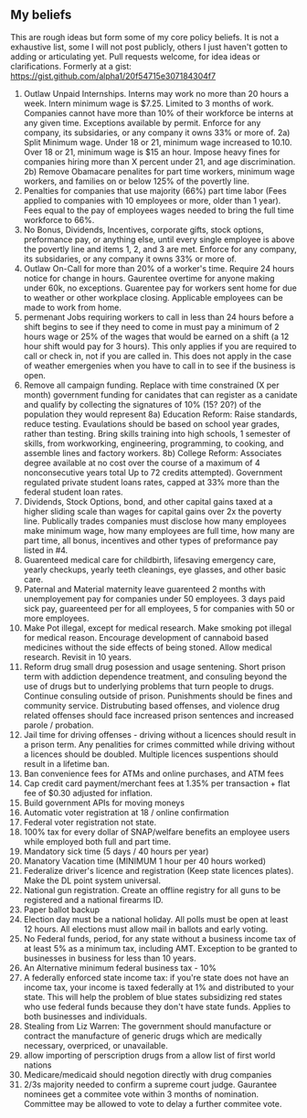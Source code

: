 ## My beliefs
This are rough ideas but form some of my core policy beliefs. It is not a exhaustive list, some I will not post publicly, others I just haven't gotten to adding or articulating yet.
Pull requests welcome, for idea ideas or clarifications. 
Formerly at a gist: https://gist.github.com/alpha1/20f54715e307184304f7
1) Outlaw Unpaid Internships. Interns may work no more than 20 hours a week. Intern minimum wage is $7.25. Limited to 3 months of work. Companies cannot have more than 10% of their workforce be interns at any given time. Exceptions available by permit.
Enforce for any company, its subsidaries, or any company it owns 33% or more of.
2a) Split Minimum wage. Under 18 or 21, minimum wage increased to 10.10. Over 18 or 21, minimum wage is $15 an hour. Impose heavy fines for companies hiring more than X percent under 21, and age discrimination.
2b) Remove Obamacare penalites for part time workers, minimum wage workers, and families on or below 125% of the povertly line.
3) Penalties for companies that use majority (66%) part time labor (Fees applied to companies with 10 employees or more, older than 1 year). Fees equal to the pay of employees wages needed to bring the full time workforce to 66%. 
4) No Bonus, Dividends, Incentives, corporate gifts, stock options, preformance pay, or anything else, until every single employee is above the povertly line and items 1, 2, and 3 are met. Enforce for any company, its subsidaries, or any company it owns 33% or more of.
5) Outlaw On-Call for more than 20% of a worker's time. Require 24 hours notice for change in hours. Gaurentee overtime for anyone making under 60k, no exceptions. Guarentee pay for workers sent home for due to weather or other workplace closing. Applicable employees can be made to work from home.
6) permenant Jobs requiring workers to call in less than 24 hours before a shift begins to see if they need to come in must pay a minimum of 2 hours wage or 25% of the wages that would be earned on a shift (a 12 hour shift would pay for 3 hours). This only applies if you are required to call or check in, not if you are called in. This does not apply in the case of weather emergenies when you have to call in to see if the business is open. 
7) Remove all campaign funding. Replace with time constrained (X per month) government funding for canidates that can register as a canidate and qualify by collecting the signatures of 10% (15? 20?) of the population they would represent
8a) Education Reform: Raise standards, reduce testing. Evaulations should be based on school year grades, rather than testing. Bring skills training into high schools, 1 semester of skills, from workworking, engineering, programming, to cooking, and assemble lines and factory workers. 
8b) College Reform: Associates degree available at no cost over the course of a maximum of 4 nonconsecutive years total Up to 72 credits attempted). Government regulated private student loans rates, capped at 33% more than the federal student loan rates.
9) Dividends, Stock Options, bond, and other capital gains taxed at a higher sliding scale than wages for capital gains over 2x the poverty line. Publically trades companies must disclose how many employees make minimum wage, how many employees are full time, how many are part time, all bonus, incentives and other types of preformance pay listed in #4.
10) Guarenteed medical care for childbirth, lifesaving emergency care, yearly checkups, yearly teeth cleanings, eye glasses, and other basic care.
11) Paternal and Material maternity leave guarenteed 2 months with unemployement pay for companies under 50 employees. 3 days paid sick pay, guareenteed per for all employees, 5 for companies with 50 or more employees. 
12) Make Pot illegal, except for medical research. Make smoking pot illegal for medical reason. Encourage development of cannaboid based medicines without the side effects of being stoned. Allow medical research. Revisit in 10 years.
13) Reform drug small drug posession and usage sentening. Short prison term with addiction dependence treatment, and consuling beyond the use of drugs but to underlying problems that turn people to drugs. Continue consuling outside of prison. Punishments should be fines and community service. Distrubuting based offenses, and violence drug related offenses should face increased prison sentences and increased parole / probation. 
14) Jail time for driving offenses - driving without a licences should result in a prison term. Any penalities for crimes committed while driving without a licences should be doubled. Multiple licences suspentions should result in a lifetime ban. 
15) Ban convenience fees for ATMs and online purchases, and ATM fees
16) Cap credit card payment/merchant fees at 1.35% per transaction + flat fee of $0.30 adjusted for inflation.
17) Build government APIs for moving moneys
18) Automatic voter registration at 18 / online confirmation
19) Federal voter registration not state.
20) 100% tax for every dollar of SNAP/welfare benefits an employee users while employed both full and part time.
21) Mandatory sick time (5 days / 40 hours per year)
22) Manatory Vacation time (MINIMUM 1 hour per 40 hours worked)
23) Federalize driver's licence and registration (Keep state licences plates). Make the DL point system universal. 
24) National gun registration. Create an offline registry for all guns to be registered and a national firearms ID.
25) Paper ballot backup
26) Election day must be a national holiday. All polls must be open at least 12 hours. All elections must allow mail in ballots and early voting. 
27) No Federal funds, period, for any state without a business income tax of at least 5% as a minimum tax, including AMT. Exception to be granted to businesses in business for less than 10 years.
28) An Alternative minimum federal business tax - 10%
29) A federally enforced state income tax: if you're state does not have an income tax, your income is taxed federally at 1% and distributed to your state. This will help the problem of blue states subsidizing red states who use federal funds because they don't have state funds. Applies to both businesses and individuals.
30) Stealing from Liz Warren: The government should manufacture or contract the manufacture of generic drugs which are medically necessary, overpriced, or unavailable.
31) allow importing of perscription drugs from a allow list of first world nations
32) Medicare/medicaid should negotion directly with drug companies
33) 2/3s majority needed to confirm a supreme court judge. Gaurantee nominees get a commitee vote within 3 months of nomination. Committee may be allowed to vote to delay a further commitee vote. 
